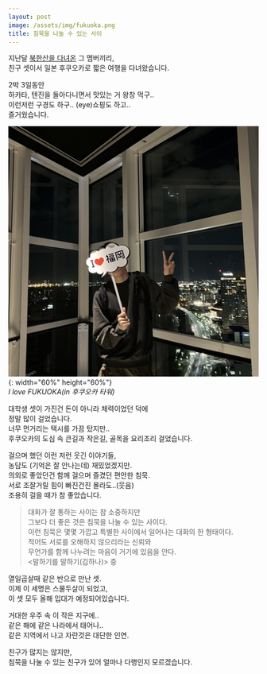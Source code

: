 ```yaml
---
layout: post
image: /assets/img/fukuoka.png
title: 침묵을 나눌 수 있는 사이
---
```


지난달 [북한산을 다녀온][bhsan] 그 멤버끼리,  
친구 셋이서 일본 후쿠오카로 짧은 여행을 다녀왔습니다.  

2박 3일동안  
하카타, 텐진을 돌아다니면서 맛있는 거 왕창 먹구..  
이런저런 구경도 하구.. (eye)쇼핑도 하고..  
즐거웠습니다.  

![후쿠오카 타워에서](/assets/img/fukuoka.png){: width="60%" height="60%"}  
*I love FUKUOKA(in 후쿠오카 타워)*  

대학생 셋이 가진건 돈이 아니라 체력이었던 덕에  
정말 많이 걸었습니다.  
너무 먼거리는 택시를 가끔 탔지만..  
후쿠오카의 도심 속 큰길과 작은길, 골목을 요리조리 걸었습니다.  

걸으며 했던 이런 저런 웃긴 이야기들,  
농담도 (기억은 잘 안나는데) 재밌었겠지만.  
의외로 좋았던건 함께 걸으며 즐겼던 편안한 침묵.  
서로 조잘거릴 힘이 빠진건진 몰라도..(웃음)  
조용히 걸을 때가 참 좋았습니다.  

> 대화가 잘 통하는 사이는 참 소중하지만  
> 그보다 더 좋은 것은 침묵을 나눌 수 있는 사이다.  
> 이런 침묵은 몇몇 가깝고 특별한 사이에서 일어나는 대화의 한 형태이다.  
> 적어도 서로를 오해하지 않으리라는 신뢰와  
> 무언가를 함께 나누려는 마음이 거기에 있음을 안다.  
> <말하기를 말하기(김하나)> 중  

열일곱살때 같은 반으로 만난 셋.  
이제 이 세명은 스물두살이 되었고,  
이 셋 모두 올해 입대가 예정되어있습니다.  

거대한 우주 속 이 작은 지구에..  
같은 해에 같은 나라에서 태어나..  
같은 지역에서 나고 자란것은 대단한 인연.  

친구가 많지는 않지만,  
침묵을 나눌 수 있는 친구가 있어 얼마나 다행인지 모르겠습니다.  

[bhsan]: https://ziw8.github.io/2024/03/10/bhsan_top.html "북한산 정상까지 가본 사람"
